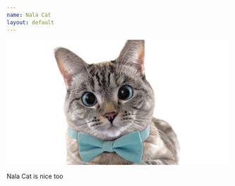 ```yaml
---
name: Nala Cat
layout: default
---
```


![Picture of Nala Cat](../assets/nala_cat.jpg)

Nala Cat is nice too
